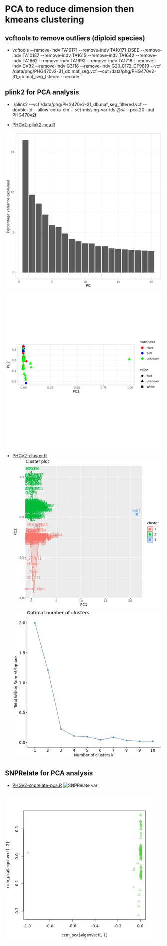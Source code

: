 # PCA to reduce dimension then kmeans clustering

## vcftools to remove outliers (diploid species)
- vcftools --remove-indv TA10171 --remove-indv TA10171-DSEE --remove-indv TA10187 --remove-indv TA1615 --remove-indv TA1642 --remove-indv TA1662 --remove-indv TA1693 --remove-indv TA1718 --remove-indv DV92 --remove-indv G3116 --remove-indv G20_0172_CF9819 --vcf /data/phg/PHG470v2-31_db.maf_seg.vcf --out /data/phg/PHG470v2-31_db.maf_seg_filtered --recode

## plink2 for PCA analysis

- ./plink2 --vcf /data/phg/PHG470v2-31_db.maf_seg_filtered.vcf --double-id --allow-extra-chr --set-missing-var-ids @:# --pca 20 -out PHG470v2f

- [PHGv2-plink2-pca.R](https://github.com/TriticeaeToolbox/PHGv2/blob/main/cluster/PHGv2-plink2-pca.R)

![plink2 var](https://github.com/TriticeaeToolbox/PHGv2/blob/main/cluster/plink2-PHG470v2f-var.jpg)
![plink2 PCA](https://github.com/TriticeaeToolbox/PHGv2/blob/main/cluster/plink2-PHG470v2f-pca.jpg)

- [PHGv2-cluster.R](https://github.com/TriticeaeToolbox/PHGv2/blob/main/cluster/PHGv2-cluster.R)
![pick number of clusters](https://github.com/TriticeaeToolbox/PHGv2/blob/main/cluster/cluster-phg470v2f.jpg)
![cluster using kmeans](https://github.com/TriticeaeToolbox/PHGv2/blob/main/cluster/kmeans-phg470v2f.jpg)

## SNPRelate for PCA analysis

- [PHGv2-snprelate-pca.R](https://github.com/TriticeaeToolbox/PHGv2/blob/main/cluster/PHGv2-snprelate-pca.R)
![SNPRelate var]()

![SNPRelate PCA](https://github.com/TriticeaeToolbox/PHGv2/blob/main/cluster/snprelate-pca.jpg)
